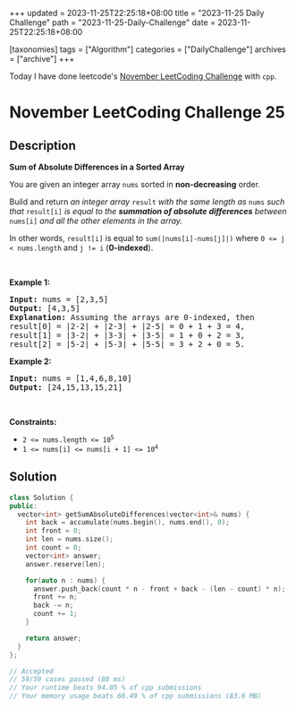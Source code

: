 +++
updated = 2023-11-25T22:25:18+08:00
title = "2023-11-25 Daily Challenge"
path = "2023-11-25-Daily-Challenge"
date = 2023-11-25T22:25:18+08:00

[taxonomies]
tags = ["Algorithm"]
categories = ["DailyChallenge"]
archives = ["archive"]
+++

Today I have done leetcode's [November LeetCoding Challenge](https://leetcode.com/problems/sum-of-absolute-differences-in-a-sorted-array/) with `cpp`.

<!-- more -->

# November LeetCoding Challenge 25

## Description

**Sum of Absolute Differences in a Sorted Array**

<p>You are given an integer array <code>nums</code> sorted in <strong>non-decreasing</strong> order.</p>

<p>Build and return <em>an integer array </em><code>result</code><em> with the same length as </em><code>nums</code><em> such that </em><code>result[i]</code><em> is equal to the <strong>summation of absolute differences</strong> between </em><code>nums[i]</code><em> and all the other elements in the array.</em></p>

<p>In other words, <code>result[i]</code> is equal to <code>sum(|nums[i]-nums[j]|)</code> where <code>0 &lt;= j &lt; nums.length</code> and <code>j != i</code> (<strong>0-indexed</strong>).</p>

<p>&nbsp;</p>
<p><strong class="example">Example 1:</strong></p>

<pre>
<strong>Input:</strong> nums = [2,3,5]
<strong>Output:</strong> [4,3,5]
<strong>Explanation:</strong> Assuming the arrays are 0-indexed, then
result[0] = |2-2| + |2-3| + |2-5| = 0 + 1 + 3 = 4,
result[1] = |3-2| + |3-3| + |3-5| = 1 + 0 + 2 = 3,
result[2] = |5-2| + |5-3| + |5-5| = 3 + 2 + 0 = 5.
</pre>

<p><strong class="example">Example 2:</strong></p>

<pre>
<strong>Input:</strong> nums = [1,4,6,8,10]
<strong>Output:</strong> [24,15,13,15,21]
</pre>

<p>&nbsp;</p>
<p><strong>Constraints:</strong></p>

<ul>
	<li><code>2 &lt;= nums.length &lt;= 10<sup>5</sup></code></li>
	<li><code>1 &lt;= nums[i] &lt;= nums[i + 1] &lt;= 10<sup>4</sup></code></li>
</ul>


## Solution

``` cpp
class Solution {
public:
  vector<int> getSumAbsoluteDifferences(vector<int>& nums) {
    int back = accumulate(nums.begin(), nums.end(), 0);
    int front = 0; 
    int len = nums.size();
    int count = 0;
    vector<int> answer;
    answer.reserve(len);

    for(auto n : nums) {
      answer.push_back(count * n - front + back - (len - count) * n);
      front += n;
      back -= n;
      count += 1;
    }

    return answer;
  }
};

// Accepted
// 59/59 cases passed (80 ms)
// Your runtime beats 94.05 % of cpp submissions
// Your memory usage beats 66.49 % of cpp submissions (83.6 MB)
```
